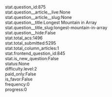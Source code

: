 stat.question_id:875  
stat.question__article__live:None  
stat.question__article__slug:None  
stat.question__title:Longest Mountain in Array  
stat.question__title_slug:longest-mountain-in-array  
stat.question__hide:False  
stat.total_acs:1496  
stat.total_submitted:5295  
stat.total_column_articles:1  
stat.frontend_question_id:845  
stat.is_new_question:False  
status:None  
difficulty.level:2  
paid_only:False  
is_favor:False  
frequency:0  
progress:0  
